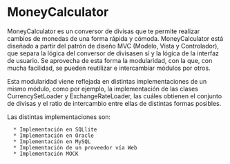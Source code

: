 # MoneyCalculator

MoneyCalculator es un conversor de divisas que te permite realizar cambios de monedas de una forma rápida y cómoda. MoneyCalculator está diseñado a partir del patrón de diseño MVC (Modelo, Vista y Controlador), que separa la lógica del conversor de divisasen sí y la lógica de la interfaz de usuario. Se aprovecha de esta forma la modularidad, con la que, con mucha facilidad, se pueden reutilizar e intercambiar módulos por otros.

Esta modularidad viene reflejada en distintas implementaciones de un mismo módulo, como por ejemplo, la implementación de las clases CurrencySetLoader y ExchangeRateLoader, las cuáles obtienen el conjunto de divisas y el ratio de intercambio entre ellas de distintas formas posibles.

Las distintas implementaciones son:

      * Implementación en SQLlite
      * Implementación en Oracle
      * Implementación en MySQL
      * Implementación de un proveedor vía Web
      * Implementación MOCK

